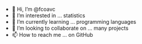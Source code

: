 - 👋 Hi, I’m @fcoavc
- 👀 I’m interested in ... statistics
- 🌱 I’m currently learning ... programming languages
- 💞️ I’m looking to collaborate on ... many projects
- 📫 How to reach me ... on GitHub

<!---
fcoavc/fcoavc is a ✨ special ✨ repository because its `README.md` (this file) appears on your GitHub profile.
You can click the Preview link to take a look at your changes.
--->

